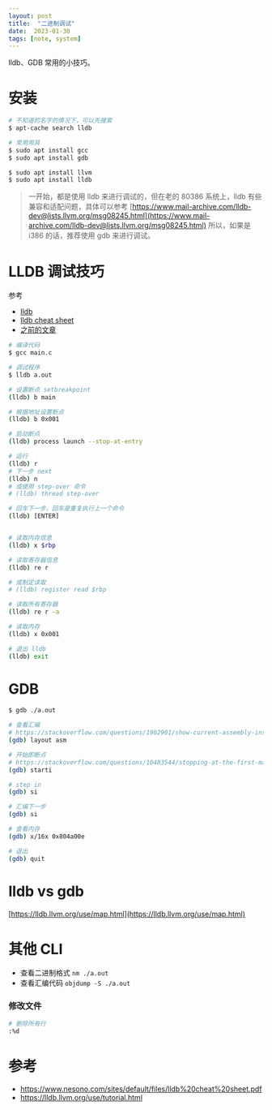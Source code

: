 ```yaml
---
layout: post
title:  "二进制调试"
date:  2023-01-30
tags: [note, system]
---
```


  lldb、GDB 常用的小技巧。

# 安装

```sh
# 不知道的名字的情况下，可以先搜索
$ apt-cache search lldb

# 常用用具
$ sudo apt install gcc
$ sudo apt install gdb

$ sudo apt install llvm
$ sudo apt install lldb
```

> 一开始，都是使用 lldb 来进行调试的，但在老的 80386 系统上，lldb 有些兼容和适配问题，具体可以参考 [https://www.mail-archive.com/lldb-dev@lists.llvm.org/msg08245.html](https://www.mail-archive.com/lldb-dev@lists.llvm.org/msg08245.html)
> 所以，如果是 i386 的话，推荐使用 gdb 来进行调试。

# LLDB 调试技巧

  参考
* [lldb](https://lldb.llvm.org/use/map.html)
* [lldb cheat sheet](https://www.nesono.com/sites/default/files/lldb%20cheat%20sheet.pdf)
* [之前的文章](https://zhoukekestar.github.io/notes/2022/12/10/x86-assembly.html)

```sh
# 编译代码
$ gcc main.c

# 调试程序
$ lldb a.out

# 设置断点 setbreakpoint
(lldb) b main

# 根据地址设置断点
(lldb) b 0x001

# 启动断点
(lldb) process launch --stop-at-entry

# 运行
(lldb) r
# 下一步 next
(lldb) n
# 或使用 step-over 命令
# (lldb) thread step-over

# 回车下一步，回车是重复执行上一个命令
(lldb) [ENTER]


# 读取内存信息
(lldb) x $rbp

# 读取寄存器信息
(lldb) re r

# 或制定读取
# (lldb) register read $rbp

# 读取所有寄存器
(lldb) re r -a

# 读取内存
(lldb) x 0x001

# 退出 lldb
(lldb) exit
```

# GDB

```sh
$ gdb ./a.out

# 查看汇编
# https://stackoverflow.com/questions/1902901/show-current-assembly-instruction-in-gdb
(gdb) layout asm

# 开始即断点
# https://stackoverflow.com/questions/10483544/stopping-at-the-first-machine-code-instruction-in-gdb
(gdb) starti

# step in
(gdb) si

# 汇编下一步
(gdb) si

# 查看内存
(gdb) x/16x 0x804a00e

# 退出
(gdb) quit
```

# lldb vs gdb

  [https://lldb.llvm.org/use/map.html](https://lldb.llvm.org/use/map.html)


# 其他 CLI

* 查看二进制格式 `nm ./a.out`
* 查看汇编代码 `objdump -S ./a.out`

### 修改文件

```sh
# 删除所有行
:%d
```


# 参考
* https://www.nesono.com/sites/default/files/lldb%20cheat%20sheet.pdf
* https://lldb.llvm.org/use/tutorial.html
